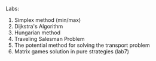 Labs:
1. Simplex method (min/max)
2. Dijkstra's Algorithm
3. Hungarian method
4. Traveling Salesman Problem
5. The potential method for solving the transport problem
6. Matrix games solution in pure strategies (lab7)
